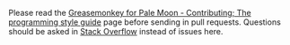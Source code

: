 Please read the [Greasemonkey for Pale Moon - Contributing; The programming style guide][guide] page before sending in pull requests. Questions should be asked in [Stack Overflow][stack-overflow] instead of issues here.

[guide]: https://github.com/janekptacijarabaci/greasemonkey/contributing.html
[stack-overflow]: https://stackoverflow.com/questions/tagged/greasemonkey

